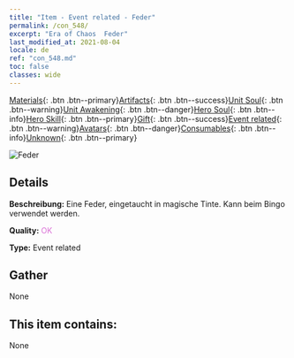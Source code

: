 ```yaml
---
title: "Item - Event related - Feder"
permalink: /con_548/
excerpt: "Era of Chaos  Feder"
last_modified_at: 2021-08-04
locale: de
ref: "con_548.md"
toc: false
classes: wide
---
```

 [Materials](/ItemsDE/){: .btn .btn--primary}[Artifacts](/ItemsDE/Artifacts/){: .btn .btn--success}[Unit Soul](/ItemsDE/UnitSoul/){: .btn .btn--warning}[Unit Awakening](/ItemsDE/UnitAwakening/){: .btn .btn--danger}[Hero Soul](/ItemsDE/HeroSoul/){: .btn .btn--info}[Hero Skill](/ItemsDE/HeroSkill/){: .btn .btn--primary}[Gift](/ItemsDE/Gift/){: .btn .btn--success}[Event related](/ItemsDE/Events/){: .btn .btn--warning}[Avatars](/ItemsDE/Avatars/){: .btn .btn--danger}[Consumables](/ItemsDE/Consumables/){: .btn .btn--info}[Unknown](/ItemsDE/Unknown/){: .btn .btn--primary}

 ![Feder](/images/t/i_10034.png)

## Details
 **Beschreibung:** Eine Feder, eingetaucht in magische Tinte. Kann beim Bingo verwendet werden.

 **Quality:** <span style="color: #DA70D6">OK</span>

 **Type:** Event related

## Gather

  None

## This item contains:

  None

